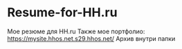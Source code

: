 # Resume-for-HH.ru
Мое резюме для НН.ru
Также мое портфолио: https://mysite.hhos.net.s29.hhos.net/
Архив внутри папки
